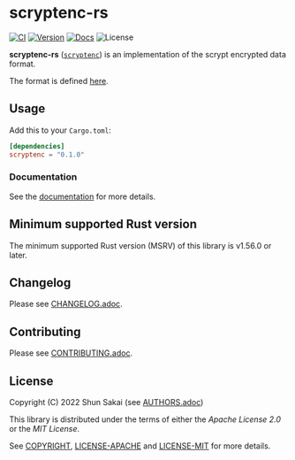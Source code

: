 # scryptenc-rs

[![CI][ci-badge]][ci-url]
[![Version][version-badge]][version-url]
[![Docs][docs-badge]][docs-url]
![License][license-badge]

**scryptenc-rs** ([`scryptenc`][version-url]) is an implementation of the
scrypt encrypted data format.

The format is defined [here][specification-url].

## Usage

Add this to your `Cargo.toml`:

```toml
[dependencies]
scryptenc = "0.1.0"
```

### Documentation

See the [documentation][docs-url] for more details.

## Minimum supported Rust version

The minimum supported Rust version (MSRV) of this library is v1.56.0 or later.

## Changelog

Please see [CHANGELOG.adoc](CHANGELOG.adoc).

## Contributing

Please see [CONTRIBUTING.adoc](CONTRIBUTING.adoc).

## License

Copyright (C) 2022 Shun Sakai (see [AUTHORS.adoc](AUTHORS.adoc))

This library is distributed under the terms of either the _Apache License 2.0_
or the _MIT License_.

See [COPYRIGHT](COPYRIGHT), [LICENSE-APACHE](LICENSE-APACHE) and
[LICENSE-MIT](LICENSE-MIT) for more details.

[ci-badge]: https://github.com/sorairolake/scryptenc-rs/workflows/CI/badge.svg
[ci-url]: https://github.com/sorairolake/scryptenc-rs/actions?query=workflow%3ACI
[version-badge]: https://img.shields.io/crates/v/scryptenc
[version-url]: https://crates.io/crates/scryptenc
[docs-badge]: https://img.shields.io/docsrs/scryptenc
[docs-url]: https://docs.rs/scryptenc
[license-badge]: https://img.shields.io/crates/l/scryptenc
[specification-url]: https://github.com/Tarsnap/scrypt/blob/d7a543fb19dca17688e34947aee4558a94200877/FORMAT
